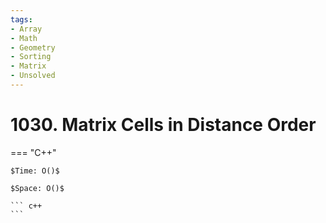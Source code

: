 ```yaml
---
tags:
- Array
- Math
- Geometry
- Sorting
- Matrix
- Unsolved
---
```



# 1030. Matrix Cells in Distance Order

=== "C++"

    $Time: O()$

    $Space: O()$

    ``` c++
    ```